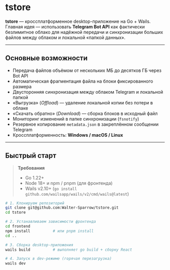 # tstore

**tstore** — кроссплатформенное desktop-приложение на Go + Wails.  
Главная идея — использовать **Telegram Bot API** как фактически безлимитное облако
для надёжной передачи и синхронизации больших файлов между облаком и
локальной «папкой данных».

---

## Основные возможности

- Передача файлов объёмом от нескольких МБ до десятков ГБ через Bot API
- Автоматическая фрагментация файла на блоки фиксированного размера
- Двусторонняя синхронизация между облаком Telegram и локальной папкой
- «Выгрузка» (_Offload_) — удаление локальной копии без потери в облаке
- «Скачать обратно» (_Download_) — сборка блоков в исходный файл
- Мониторинг изменений в папке синхронизации (`fsnotify`)
- Резервное копирование `metadata.json` в закреплённом сообщении Telegram
- Кроссплатформенность: **Windows / macOS / Linux**

---

## Быстрый старт

> **Требования**
>
> - Go 1.22+
> - Node 18+ и npm / pnpm (для фронтенда)
> - Wails v2.10+ (`go install github.com/wailsapp/wails/v2/cmd/wails@latest`)

```bash
# 1. Клонируем репозиторий
git clone git@github.com:Walter-Sparrow/tstore.git
cd tstore

# 2. Устанавливаем зависимости фронтенда
cd frontend
npm install          # или pnpm install
cd ..

# 3. Сборка desktop-приложения
wails build          # выполняет go build + сборку React

# 4. Запуск в dev-режиме (горячая перезагрузка)
wails dev
```
